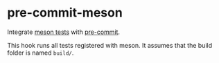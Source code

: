 # pre-commit-meson
Integrate [meson tests](https://mesonbuild.com/Unit-tests.html) with [pre-commit](https://pre-commit.com/).

This hook runs all tests registered with meson. It assumes that the build folder is named `build/`.
